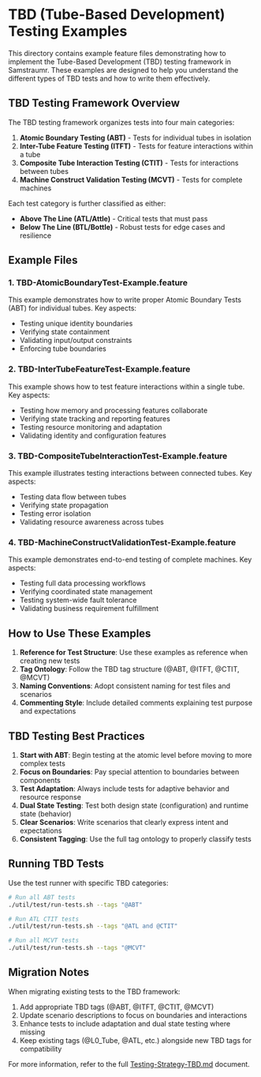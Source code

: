 # TBD (Tube-Based Development) Testing Examples

This directory contains example feature files demonstrating how to implement the Tube-Based Development (TBD) testing framework in Samstraumr. These examples are designed to help you understand the different types of TBD tests and how to write them effectively.

## TBD Testing Framework Overview

The TBD testing framework organizes tests into four main categories:

1. **Atomic Boundary Testing (ABT)** - Tests for individual tubes in isolation
2. **Inter-Tube Feature Testing (ITFT)** - Tests for feature interactions within a tube
3. **Composite Tube Interaction Testing (CTIT)** - Tests for interactions between tubes
4. **Machine Construct Validation Testing (MCVT)** - Tests for complete machines

Each test category is further classified as either:
- **Above The Line (ATL/Attle)** - Critical tests that must pass
- **Below The Line (BTL/Bottle)** - Robust tests for edge cases and resilience

## Example Files

### 1. TBD-AtomicBoundaryTest-Example.feature

This example demonstrates how to write proper Atomic Boundary Tests (ABT) for individual tubes. Key aspects:
- Testing unique identity boundaries
- Verifying state containment
- Validating input/output constraints
- Enforcing tube boundaries

### 2. TBD-InterTubeFeatureTest-Example.feature

This example shows how to test feature interactions within a single tube. Key aspects:
- Testing how memory and processing features collaborate
- Verifying state tracking and reporting features
- Testing resource monitoring and adaptation
- Validating identity and configuration features

### 3. TBD-CompositeTubeInteractionTest-Example.feature

This example illustrates testing interactions between connected tubes. Key aspects:
- Testing data flow between tubes
- Verifying state propagation
- Testing error isolation
- Validating resource awareness across tubes

### 4. TBD-MachineConstructValidationTest-Example.feature

This example demonstrates end-to-end testing of complete machines. Key aspects:
- Testing full data processing workflows
- Verifying coordinated state management
- Testing system-wide fault tolerance
- Validating business requirement fulfillment

## How to Use These Examples

1. **Reference for Test Structure**: Use these examples as reference when creating new tests
2. **Tag Ontology**: Follow the TBD tag structure (@ABT, @ITFT, @CTIT, @MCVT)
3. **Naming Conventions**: Adopt consistent naming for test files and scenarios
4. **Commenting Style**: Include detailed comments explaining test purpose and expectations

## TBD Testing Best Practices

1. **Start with ABT**: Begin testing at the atomic level before moving to more complex tests
2. **Focus on Boundaries**: Pay special attention to boundaries between components
3. **Test Adaptation**: Always include tests for adaptive behavior and resource response
4. **Dual State Testing**: Test both design state (configuration) and runtime state (behavior)
5. **Clear Scenarios**: Write scenarios that clearly express intent and expectations
6. **Consistent Tagging**: Use the full tag ontology to properly classify tests

## Running TBD Tests

Use the test runner with specific TBD categories:

```bash
# Run all ABT tests
./util/test/run-tests.sh --tags "@ABT"

# Run ATL CTIT tests
./util/test/run-tests.sh --tags "@ATL and @CTIT"

# Run all MCVT tests
./util/test/run-tests.sh --tags "@MCVT"
```

## Migration Notes

When migrating existing tests to the TBD framework:

1. Add appropriate TBD tags (@ABT, @ITFT, @CTIT, @MCVT)
2. Update scenario descriptions to focus on boundaries and interactions
3. Enhance tests to include adaptation and dual state testing where missing
4. Keep existing tags (@L0_Tube, @ATL, etc.) alongside new TBD tags for compatibility

For more information, refer to the full [Testing-Strategy-TBD.md](/docs/Testing-Strategy-TBD.md) document.

